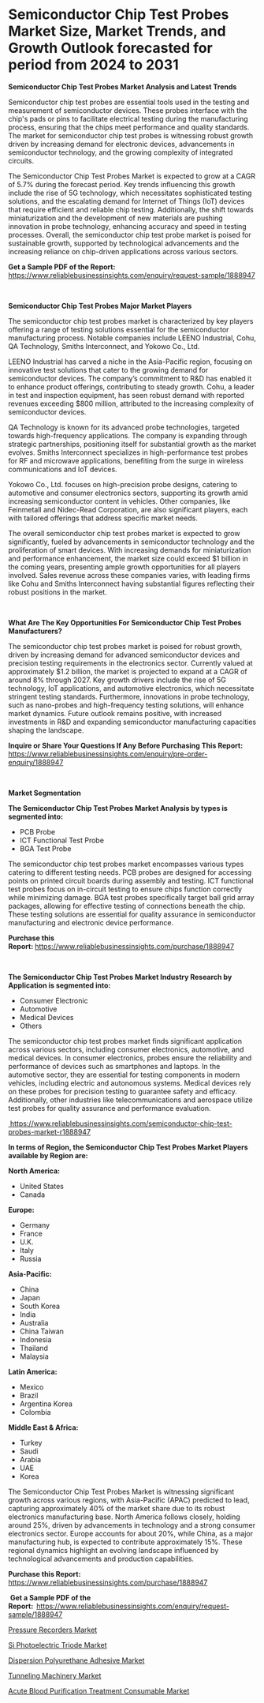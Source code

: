<p><h1>Semiconductor Chip Test Probes Market Size, Market Trends, and Growth Outlook forecasted for period from 2024 to 2031</h1></p><p><strong>Semiconductor Chip Test Probes Market Analysis and Latest Trends</strong></p>
<p><p>Semiconductor chip test probes are essential tools used in the testing and measurement of semiconductor devices. These probes interface with the chip's pads or pins to facilitate electrical testing during the manufacturing process, ensuring that the chips meet performance and quality standards. The market for semiconductor chip test probes is witnessing robust growth driven by increasing demand for electronic devices, advancements in semiconductor technology, and the growing complexity of integrated circuits. </p><p>The Semiconductor Chip Test Probes Market is expected to grow at a CAGR of 5.7% during the forecast period. Key trends influencing this growth include the rise of 5G technology, which necessitates sophisticated testing solutions, and the escalating demand for Internet of Things (IoT) devices that require efficient and reliable chip testing. Additionally, the shift towards miniaturization and the development of new materials are pushing innovation in probe technology, enhancing accuracy and speed in testing processes. Overall, the semiconductor chip test probe market is poised for sustainable growth, supported by technological advancements and the increasing reliance on chip-driven applications across various sectors.</p></p>
<p><strong>Get a Sample PDF of the Report:&nbsp;</strong> <a href="https://www.reliablebusinessinsights.com/enquiry/request-sample/1888947?utm_campaign=63&utm_medium=2&utm_source=Github&utm_content=ia&utm_term=24102024&utm_id=semiconductor-chip-test-probes">https://www.reliablebusinessinsights.com/enquiry/request-sample/1888947</a></p>
<p>&nbsp;</p>
<p><strong>Semiconductor Chip Test Probes Major Market Players</strong></p>
<p><p>The semiconductor chip test probes market is characterized by key players offering a range of testing solutions essential for the semiconductor manufacturing process. Notable companies include LEENO Industrial, Cohu, QA Technology, Smiths Interconnect, and Yokowo Co., Ltd.</p><p>LEENO Industrial has carved a niche in the Asia-Pacific region, focusing on innovative test solutions that cater to the growing demand for semiconductor devices. The company’s commitment to R&D has enabled it to enhance product offerings, contributing to steady growth. Cohu, a leader in test and inspection equipment, has seen robust demand with reported revenues exceeding $800 million, attributed to the increasing complexity of semiconductor devices.</p><p>QA Technology is known for its advanced probe technologies, targeted towards high-frequency applications. The company is expanding through strategic partnerships, positioning itself for substantial growth as the market evolves. Smiths Interconnect specializes in high-performance test probes for RF and microwave applications, benefiting from the surge in wireless communications and IoT devices.</p><p>Yokowo Co., Ltd. focuses on high-precision probe designs, catering to automotive and consumer electronics sectors, supporting its growth amid increasing semiconductor content in vehicles. Other companies, like Feinmetall and Nidec-Read Corporation, are also significant players, each with tailored offerings that address specific market needs.</p><p>The overall semiconductor chip test probes market is expected to grow significantly, fueled by advancements in semiconductor technology and the proliferation of smart devices. With increasing demands for miniaturization and performance enhancement, the market size could exceed $1 billion in the coming years, presenting ample growth opportunities for all players involved. Sales revenue across these companies varies, with leading firms like Cohu and Smiths Interconnect having substantial figures reflecting their robust positions in the market.</p></p>
<p>&nbsp;</p>
<p><strong>What Are The Key Opportunities For Semiconductor Chip Test Probes Manufacturers?</strong></p>
<p><p>The semiconductor chip test probes market is poised for robust growth, driven by increasing demand for advanced semiconductor devices and precision testing requirements in the electronics sector. Currently valued at approximately $1.2 billion, the market is projected to expand at a CAGR of around 8% through 2027. Key growth drivers include the rise of 5G technology, IoT applications, and automotive electronics, which necessitate stringent testing standards. Furthermore, innovations in probe technology, such as nano-probes and high-frequency testing solutions, will enhance market dynamics. Future outlook remains positive, with increased investments in R&D and expanding semiconductor manufacturing capacities shaping the landscape.</p></p>
<p><strong>Inquire or Share Your Questions If Any Before Purchasing This Report:</strong> <a href="https://www.reliablebusinessinsights.com/enquiry/pre-order-enquiry/1888947?utm_campaign=63&utm_medium=2&utm_source=Github&utm_content=ia&utm_term=24102024&utm_id=semiconductor-chip-test-probes">https://www.reliablebusinessinsights.com/enquiry/pre-order-enquiry/1888947</a></p>
<p>&nbsp;</p>
<p><strong>Market Segmentation</strong></p>
<p><strong>The Semiconductor Chip Test Probes Market Analysis by types is segmented into:</strong></p>
<p><ul><li>PCB Probe</li><li>ICT Functional Test Probe</li><li>BGA Test Probe</li></ul></p>
<p><p>The semiconductor chip test probes market encompasses various types catering to different testing needs. PCB probes are designed for accessing points on printed circuit boards during assembly and testing. ICT functional test probes focus on in-circuit testing to ensure chips function correctly while minimizing damage. BGA test probes specifically target ball grid array packages, allowing for effective testing of connections beneath the chip. These testing solutions are essential for quality assurance in semiconductor manufacturing and electronic device performance.</p></p>
<p><strong>Purchase this Report:&nbsp;</strong><a href="https://www.reliablebusinessinsights.com/purchase/1888947?utm_campaign=63&utm_medium=2&utm_source=Github&utm_content=ia&utm_term=24102024&utm_id=semiconductor-chip-test-probes">https://www.reliablebusinessinsights.com/purchase/1888947</a></p>
<p>&nbsp;</p>
<p><strong>The Semiconductor Chip Test Probes Market Industry Research by Application is segmented into:</strong></p>
<p><ul><li>Consumer Electronic</li><li>Automotive</li><li>Medical Devices</li><li>Others</li></ul></p>
<p><p>The semiconductor chip test probes market finds significant application across various sectors, including consumer electronics, automotive, and medical devices. In consumer electronics, probes ensure the reliability and performance of devices such as smartphones and laptops. In the automotive sector, they are essential for testing components in modern vehicles, including electric and autonomous systems. Medical devices rely on these probes for precision testing to guarantee safety and efficacy. Additionally, other industries like telecommunications and aerospace utilize test probes for quality assurance and performance evaluation.</p></p>
<p><a href="https://www.reliablebusinessinsights.com/semiconductor-chip-test-probes-market-r1888947?utm_campaign=63&utm_medium=2&utm_source=Github&utm_content=ia&utm_term=24102024&utm_id=semiconductor-chip-test-probes">&nbsp;https://www.reliablebusinessinsights.com/semiconductor-chip-test-probes-market-r1888947</a></p>
<p><strong>In terms of Region, the Semiconductor Chip Test Probes Market Players available by Region are:</strong></p>
<p>
    <p> <strong> North America: </strong>
        <ul>
            <li>United States</li>
            <li>Canada</li>
        </ul>
        </p> 
    <p> <strong> Europe: </strong>
        <ul>
            <li>Germany</li>
            <li>France</li>
            <li>U.K.</li>
            <li>Italy</li>
            <li>Russia</li>
        </ul>
        </p> 
    <p> <strong> Asia-Pacific: </strong>
        <ul>
            <li>China</li>
            <li>Japan</li>
            <li>South Korea</li>
            <li>India</li>
            <li>Australia</li>
            <li>China Taiwan</li>
            <li>Indonesia</li>
            <li>Thailand</li>
            <li>Malaysia</li>
        </ul>
        </p> 
    <p> <strong> Latin America: </strong>
        <ul>
            <li>Mexico</li>
            <li>Brazil</li>
            <li>Argentina Korea</li>
            <li>Colombia</li>
        </ul>
        </p> 
    <p> <strong> Middle East & Africa: </strong>
        <ul>
            <li>Turkey</li>
            <li>Saudi</li>
            <li>Arabia</li>
            <li>UAE</li>
            <li>Korea</li>
        </ul>
    </p>
    </p>
<p><p>The Semiconductor Chip Test Probes Market is witnessing significant growth across various regions, with Asia-Pacific (APAC) predicted to lead, capturing approximately 40% of the market share due to its robust electronics manufacturing base. North America follows closely, holding around 25%, driven by advancements in technology and a strong consumer electronics sector. Europe accounts for about 20%, while China, as a major manufacturing hub, is expected to contribute approximately 15%. These regional dynamics highlight an evolving landscape influenced by technological advancements and production capabilities.</p></p>
<p><strong>Purchase this Report: </strong><a href="https://www.reliablebusinessinsights.com/purchase/1888947?utm_campaign=63&utm_medium=2&utm_source=Github&utm_content=ia&utm_term=24102024&utm_id=semiconductor-chip-test-probes">https://www.reliablebusinessinsights.com/purchase/1888947</a></p>
<p>&nbsp;<strong>Get a Sample PDF of the Report:&nbsp;&nbsp;</strong><a href="https://www.reliablebusinessinsights.com/enquiry/request-sample/1888947?utm_campaign=63&utm_medium=2&utm_source=Github&utm_content=ia&utm_term=24102024&utm_id=semiconductor-chip-test-probes">https://www.reliablebusinessinsights.com/enquiry/request-sample/1888947</a></p>
<p><strong></strong></p>
<p><p><a href="https://issuu.com/reportprime-2/docs/pressure-recorders-market-size-2030_307ab412ec1b08?utm_campaign=63&utm_medium=2&utm_source=Github&utm_content=ia&utm_term=24102024&utm_id=semiconductor-chip-test-probes">Pressure Recorders Market</a></p><p><a href="https://github.com/maq4brod/Market-Research-Report-List-1/blob/main/si-photoelectric-triode-market.md?utm_campaign=63&utm_medium=2&utm_source=Github&utm_content=ia&utm_term=24102024&utm_id=semiconductor-chip-test-probes">Si Photoelectric Triode Market</a></p><p><a href="https://www.linkedin.com/pulse/global-perspectives-dispersion-polyurethane-adhesive-9oc6e?utm_campaign=63&utm_medium=2&utm_source=Github&utm_content=ia&utm_term=24102024&utm_id=semiconductor-chip-test-probes">Dispersion Polyurethane Adhesive Market</a></p><p><a href="https://issuu.com/reportprime-2/docs/tunneling-machinery-market-size-203_8ae67ab96a170f?utm_campaign=63&utm_medium=2&utm_source=Github&utm_content=ia&utm_term=24102024&utm_id=semiconductor-chip-test-probes">Tunneling Machinery Market</a></p><p><a href="https://github.com/kimhelmer83/Market-Research-Report-List-1/blob/main/acute-blood-purification-treatment-consumable-market.md?utm_campaign=63&utm_medium=2&utm_source=Github&utm_content=ia&utm_term=24102024&utm_id=semiconductor-chip-test-probes">Acute Blood Purification Treatment Consumable Market</a></p></p>